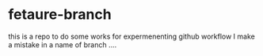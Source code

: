 # fetaure-branch
this is a repo to do some works for expermenenting github workflow
I make a mistake in a name of branch .... 
